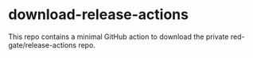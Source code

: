# download-release-actions

This repo contains a minimal GitHub action to download the private red-gate/release-actions repo.
